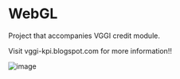 # WebGL

Project that accompanies VGGI credit module.

Visit vggi-kpi.blogspot.com for more information!!

![image](https://user-images.githubusercontent.com/29780711/212669998-91e49e50-4c56-4934-a284-de79f0aba32f.gif)

